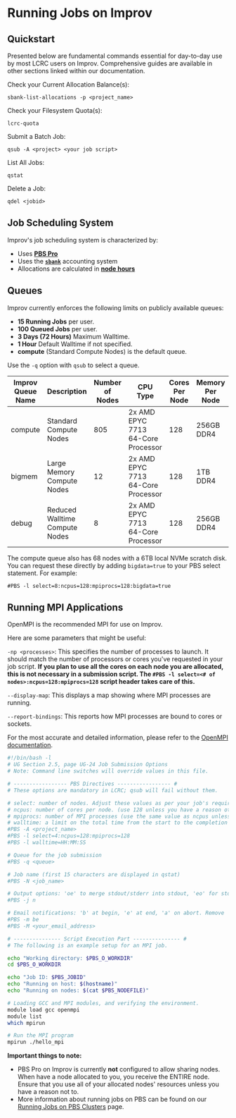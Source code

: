 # Running Jobs on Improv

## Quickstart

Presented below are fundamental commands essential for day-to-day use by most LCRC users on Improv. Comprehensive guides are available in other sections linked within our documentation.

Check your Current Allocation Balance(s):
```
sbank-list-allocations -p <project_name>
```

Check your Filesystem Quota(s):
```
lcrc-quota
```

Submit a Batch Job: 
```
qsub -A <project> <your job script>
```

List All Jobs:
```
qstat
```

Delete a Job:
```
qdel <jobid>
```

## Job Scheduling System

Improv's job scheduling system is characterized by:

- Uses [**PBS Pro**](../running-jobs-at-lcrc/pbs-pro.md)
- Uses the [**`sbank`**](../allocation-management/sbank-allocation-accounting-system.md) accounting system
- Allocations are calculated in [**node hours**](../allocation-management/allocations.md#node-hours-improv-and-bebop-clusters)

## Queues

Improv currently enforces the following limits on publicly available queues:

- **15 Running Jobs** per user.
- **100 Queued Jobs** per user.
- **3 Days (72 Hours)** Maximum Walltime.
- **1 Hour** Default Walltime if not specified.
- **compute** (Standard Compute Nodes) is the default queue.

Use the `-q` option with `qsub` to select a queue.

| Improv Queue Name | Description | Number of Nodes | CPU Type | Cores Per Node | Memory Per Node | Local Scratch Disk | Max Walltime |
|-------------------|-------------|-----------------|----------|----------------|-----------------|--------------------|--------------|
| compute | Standard Compute Nodes | 805 | 2x AMD EPYC 7713 64-Core Processor | 128 | 256GB DDR4 | 960GB (6TB bigdata Nodes) | 72 Hours (3 Days) |
| bigmem | Large Memory Compute Nodes | 12 | 2x AMD EPYC 7713 64-Core Processor | 128 | 1TB DDR4 | 6TB | 72 Hours (3 Days) |
| debug | Reduced Walltime Compute Nodes | 8 | 2x AMD EPYC 7713 64-Core Processor | 128 | 256GB DDR4 | 960GB | 1 Hour |

The compute queue also has 68 nodes with a 6TB local NVMe scratch disk. You can request these directly by adding `bigdata=true` to your PBS select statement. For example:
```
#PBS -l select=8:ncpus=128:mpiprocs=128:bigdata=true
```

## Running MPI Applications

OpenMPI is the recommended MPI for use on Improv.

Here are some parameters that might be useful:

`-np <processes>`: This specifies the number of processes to launch. It should match the number of processors or cores you've requested in your job script. **If you plan to use all the cores on each node you are allocated, this is not necessary in a submission script. The `#PBS -l select=<# of nodes>:ncpus=128:mpiprocs=128` script header takes care of this.**

`--display-map`: This displays a map showing where MPI processes are running.

`--report-bindings`: This reports how MPI processes are bound to cores or sockets.

For the most accurate and detailed information, please refer to the [OpenMPI documentation](https://docs.open-mpi.org).

```bash
#!/bin/bash -l
# UG Section 2.5, page UG-24 Job Submission Options
# Note: Command line switches will override values in this file.

# ----------------- PBS Directives ----------------- #
# These options are mandatory in LCRC; qsub will fail without them.

# select: number of nodes. Adjust these values as per your job's requirement. In the below example, 4 nodes are requested.
# ncpus: number of cores per node. (use 128 unless you have a reason otherwise)
# mpiprocs: number of MPI processes (use the same value as ncpus unless you have a reason otherwise ).
# walltime: a limit on the total time from the start to the completion of a job
#PBS -A <project_name>
#PBS -l select=4:ncpus=128:mpiprocs=128
#PBS -l walltime=HH:MM:SS

# Queue for the job submission
#PBS -q <queue>

# Job name (first 15 characters are displayed in qstat)
#PBS -N <job_name>

# Output options: 'oe' to merge stdout/stderr into stdout, 'eo' for stderr, 'n' to not merge.
#PBS -j n

# Email notifications: 'b' at begin, 'e' at end, 'a' on abort. Remove 'n' for no emails.
#PBS -m be
#PBS -M <your_email_address>

# --------------- Script Execution Part --------------- #
# The following is an example setup for an MPI job.

echo "Working directory: $PBS_O_WORKDIR"
cd $PBS_O_WORKDIR

echo "Job ID: $PBS_JOBID"
echo "Running on host: $(hostname)"
echo "Running on nodes: $(cat $PBS_NODEFILE)"

# Loading GCC and MPI modules, and verifying the environment.
module load gcc openmpi
module list
which mpirun

# Run the MPI program
mpirun ./hello_mpi
```

**Important things to note:**

- PBS Pro on Improv is currently **not** configured to allow sharing nodes. When have a node allocated to you, you receive the ENTIRE node. Ensure that you use all of your allocated nodes' resources unless you have a reason not to.
- More information about running jobs on PBS can be found on our [Running Jobs on PBS Clusters](https://docs.lcrc.anl.gov/running-jobs-at-lcrc/pbs-pro-clusters/) page.
